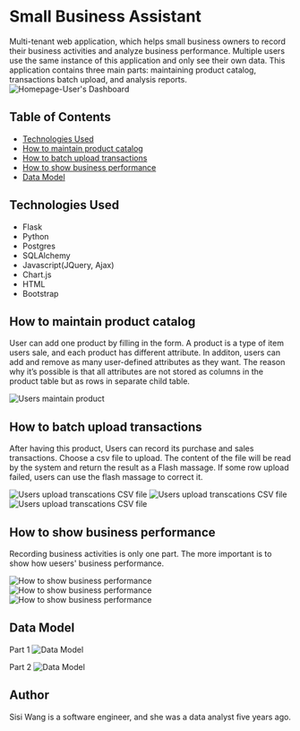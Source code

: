 # Small Business Assistant
Multi-tenant web application, which helps small business owners to record their business activities and analyze business performance. Multiple users use the same instance of this application and only see their own data. This application contains three main parts: maintaining product catalog, transactions batch upload, and analysis reports.
![Homepage-User's Dashboard](/static/readme/SBA-home.png)



## Table of Contents
* [Technologies Used](#technologiesused)
* [How to maintain product catalog](#catalog)
* [How to batch upload transactions](#upload)
* [How to show business performance](#reports)
* [Data Model](#datamodel)


## <a name="technologiesused"></a>Technologies Used

* Flask
* Python
* Postgres
* SQLAlchemy
* Javascript(JQuery, Ajax)
* Chart.js
* HTML
* Bootstrap



## <a name="catalog"></a>How to maintain product catalog

User can add one product by filling in the form. A product is a type of item users sale, and each product has different attribute. In additon, users can add and remove as many user-defined attributes as they want. The reason why it’s possible is that all attributes are not stored as columns in the product table but as rows in separate child table.

![Users maintain product](/static/readme/add-product.png)




## <a name="upload"></a>How to batch upload transactions

After having this product, Users can record its purchase and sales transactions. Choose a csv file to upload. The content of the file will be read by the system and return the result as a Flash massage. If some row upload failed, users can use the flash massage to correct it.

![Users upload transcations CSV file](/static/readme/upload-purchase1.png)
![Users upload transcations CSV file](/static/readme/upload-purchase2.png)
![Users upload transcations CSV file](/static/readme/upload-purchase3.png)




## <a name="reports"></a>How to show business performance

Recording business activities is only one part. The more important is to show how uesers' business performance. 


![How to show business performance](/static/readme/reports1.png)
![How to show business performance](/static/readme/reports2.png)
![How to show business performance](/static/readme/reports3.png)



## <a name="datamodel"></a>Data Model

Part 1
![Data Model](/static/readme/datamodel1.png)

Part 2
![Data Model](/static/readme/datamodel2.png)


## <a name="author"></a>Author
Sisi Wang is a software engineer, and she was a data analyst five years ago.